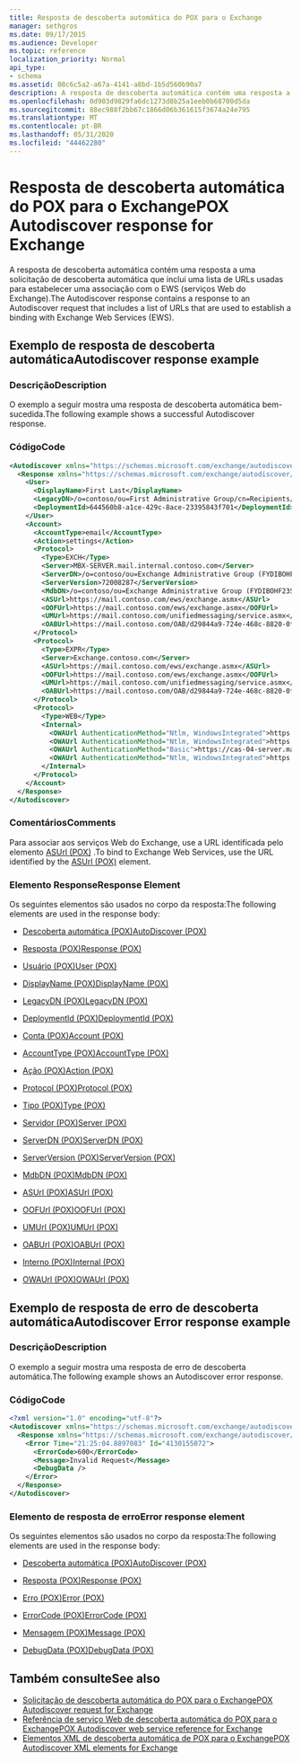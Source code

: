 ```yaml
---
title: Resposta de descoberta automática do POX para o Exchange
manager: sethgros
ms.date: 09/17/2015
ms.audience: Developer
ms.topic: reference
localization_priority: Normal
api_type:
- schema
ms.assetid: 08c6c5a2-a67a-4141-a8bd-1b5d560b90a7
description: A resposta de descoberta automática contém uma resposta a uma solicitação de descoberta automática que inclui uma lista de URLs usadas para estabelecer uma associação com o EWS (serviços Web do Exchange).
ms.openlocfilehash: 0d903d9829fa6dc1273d8b25a1eeb0b68700d5da
ms.sourcegitcommit: 88ec988f2bb67c1866d06b361615f3674a24e795
ms.translationtype: MT
ms.contentlocale: pt-BR
ms.lasthandoff: 05/31/2020
ms.locfileid: "44462280"
---
```

# <a name="pox-autodiscover-response-for-exchange"></a><span data-ttu-id="732dd-103">Resposta de descoberta automática do POX para o Exchange</span><span class="sxs-lookup"><span data-stu-id="732dd-103">POX Autodiscover response for Exchange</span></span>

<span data-ttu-id="732dd-104">A resposta de descoberta automática contém uma resposta a uma solicitação de descoberta automática que inclui uma lista de URLs usadas para estabelecer uma associação com o EWS (serviços Web do Exchange).</span><span class="sxs-lookup"><span data-stu-id="732dd-104">The Autodiscover response contains a response to an Autodiscover request that includes a list of URLs that are used to establish a binding with Exchange Web Services (EWS).</span></span>
  
## <a name="autodiscover-response-example"></a><span data-ttu-id="732dd-105">Exemplo de resposta de descoberta automática</span><span class="sxs-lookup"><span data-stu-id="732dd-105">Autodiscover response example</span></span>

### <a name="description"></a><span data-ttu-id="732dd-106">Descrição</span><span class="sxs-lookup"><span data-stu-id="732dd-106">Description</span></span>

<span data-ttu-id="732dd-107">O exemplo a seguir mostra uma resposta de descoberta automática bem-sucedida.</span><span class="sxs-lookup"><span data-stu-id="732dd-107">The following example shows a successful Autodiscover response.</span></span>
  
### <a name="code"></a><span data-ttu-id="732dd-108">Código</span><span class="sxs-lookup"><span data-stu-id="732dd-108">Code</span></span>

```XML
<Autodiscover xmlns="https://schemas.microsoft.com/exchange/autodiscover/responseschema/2006">
  <Response xmlns="https://schemas.microsoft.com/exchange/autodiscover/outlook/responseschema/2006a">
    <User>
      <DisplayName>First Last</DisplayName>
      <LegacyDN>/o=contoso/ou=First Administrative Group/cn=Recipients/cn=iuser885646</LegacyDN>
      <DeploymentId>644560b8-a1ce-429c-8ace-23395843f701</DeploymentId>
    </User>
    <Account>
      <AccountType>email</AccountType>
      <Action>settings</Action>
      <Protocol>
        <Type>EXCH</Type>
        <Server>MBX-SERVER.mail.internal.contoso.com</Server>
        <ServerDN>/o=contoso/ou=Exchange Administrative Group (FYDIBOHF23SPDLT)/cn=Configuration/cn=Servers/cn=MBX-SERVER</ServerDN>
        <ServerVersion>72008287</ServerVersion>
        <MdbDN>/o=contoso/ou=Exchange Administrative Group (FYDIBOHF23SPDLT)/cn=Configuration/cn=Servers/cn=MBX-SERVER/cn=Microsoft Private MDB</MdbDN>
        <ASUrl>https://mail.contoso.com/ews/exchange.asmx</ASUrl>
        <OOFUrl>https://mail.contoso.com/ews/exchange.asmx</OOFUrl>
        <UMUrl>https://mail.contoso.com/unifiedmessaging/service.asmx</UMUrl>
        <OABUrl>https://mail.contoso.com/OAB/d29844a9-724e-468c-8820-0f7b345b767b/</OABUrl>
      </Protocol>
      <Protocol>
        <Type>EXPR</Type>
        <Server>Exchange.contoso.com</Server>
        <ASUrl>https://mail.contoso.com/ews/exchange.asmx</ASUrl>
        <OOFUrl>https://mail.contoso.com/ews/exchange.asmx</OOFUrl>
        <UMUrl>https://mail.contoso.com/unifiedmessaging/service.asmx</UMUrl>
        <OABUrl>https://mail.contoso.com/OAB/d29844a9-724e-468c-8820-0f7b345b767b/</OABUrl>
      </Protocol>
      <Protocol>
        <Type>WEB</Type>
        <Internal>
          <OWAUrl AuthenticationMethod="Ntlm, WindowsIntegrated">https://cas-01-server.mail.internal.contoso.com/owa</OWAUrl>
          <OWAUrl AuthenticationMethod="Ntlm, WindowsIntegrated">https://cas-02-server.mail.internal.contoso.com/owa</OWAUrl>
          <OWAUrl AuthenticationMethod="Basic">https://cas-04-server.mail.internal.contoso.com/owa</OWAUrl>
          <OWAUrl AuthenticationMethod="Ntlm, WindowsIntegrated">https://cas-05-server.mail.internal.contoso.com/owa</OWAUrl>
        </Internal>
      </Protocol>
    </Account>
  </Response>
</Autodiscover>
```

### <a name="comments"></a><span data-ttu-id="732dd-109">Comentários</span><span class="sxs-lookup"><span data-stu-id="732dd-109">Comments</span></span>

<span data-ttu-id="732dd-110">Para associar aos serviços Web do Exchange, use a URL identificada pelo elemento [ASUrl (POX)](asurl-pox.md) .</span><span class="sxs-lookup"><span data-stu-id="732dd-110">To bind to Exchange Web Services, use the URL identified by the [ASUrl (POX)](asurl-pox.md) element.</span></span> 
  
### <a name="response-element"></a><span data-ttu-id="732dd-111">Elemento Response</span><span class="sxs-lookup"><span data-stu-id="732dd-111">Response Element</span></span>

<span data-ttu-id="732dd-112">Os seguintes elementos são usados no corpo da resposta:</span><span class="sxs-lookup"><span data-stu-id="732dd-112">The following elements are used in the response body:</span></span>
  
- [<span data-ttu-id="732dd-113">Descoberta automática (POX)</span><span class="sxs-lookup"><span data-stu-id="732dd-113">AutoDiscover (POX)</span></span>](autodiscover-pox.md)
    
- [<span data-ttu-id="732dd-114">Resposta (POX)</span><span class="sxs-lookup"><span data-stu-id="732dd-114">Response (POX)</span></span>](response-pox.md)
    
- [<span data-ttu-id="732dd-115">Usuário (POX)</span><span class="sxs-lookup"><span data-stu-id="732dd-115">User (POX)</span></span>](user-pox.md)
    
- [<span data-ttu-id="732dd-116">DisplayName (POX)</span><span class="sxs-lookup"><span data-stu-id="732dd-116">DisplayName (POX)</span></span>](displayname-pox.md)
    
- [<span data-ttu-id="732dd-117">LegacyDN (POX)</span><span class="sxs-lookup"><span data-stu-id="732dd-117">LegacyDN (POX)</span></span>](legacydn-pox.md)
    
- [<span data-ttu-id="732dd-118">DeploymentId (POX)</span><span class="sxs-lookup"><span data-stu-id="732dd-118">DeploymentId (POX)</span></span>](deploymentid-pox.md)
    
- [<span data-ttu-id="732dd-119">Conta (POX)</span><span class="sxs-lookup"><span data-stu-id="732dd-119">Account (POX)</span></span>](account-pox.md)
    
- [<span data-ttu-id="732dd-120">AccountType (POX)</span><span class="sxs-lookup"><span data-stu-id="732dd-120">AccountType (POX)</span></span>](accounttype-pox.md)
    
- [<span data-ttu-id="732dd-121">Ação (POX)</span><span class="sxs-lookup"><span data-stu-id="732dd-121">Action (POX)</span></span>](action-pox.md)
    
- [<span data-ttu-id="732dd-122">Protocol (POX)</span><span class="sxs-lookup"><span data-stu-id="732dd-122">Protocol (POX)</span></span>](protocol-pox.md)
    
- [<span data-ttu-id="732dd-123">Tipo (POX)</span><span class="sxs-lookup"><span data-stu-id="732dd-123">Type (POX)</span></span>](type-pox.md)
    
- [<span data-ttu-id="732dd-124">Servidor (POX)</span><span class="sxs-lookup"><span data-stu-id="732dd-124">Server (POX)</span></span>](server-pox.md)
    
- [<span data-ttu-id="732dd-125">ServerDN (POX)</span><span class="sxs-lookup"><span data-stu-id="732dd-125">ServerDN (POX)</span></span>](serverdn-pox.md)
    
- [<span data-ttu-id="732dd-126">ServerVersion (POX)</span><span class="sxs-lookup"><span data-stu-id="732dd-126">ServerVersion (POX)</span></span>](serverversion-pox.md)
    
- [<span data-ttu-id="732dd-127">MdbDN (POX)</span><span class="sxs-lookup"><span data-stu-id="732dd-127">MdbDN (POX)</span></span>](mdbdn-pox.md)
    
- [<span data-ttu-id="732dd-128">ASUrl (POX)</span><span class="sxs-lookup"><span data-stu-id="732dd-128">ASUrl (POX)</span></span>](asurl-pox.md)
    
- [<span data-ttu-id="732dd-129">OOFUrl (POX)</span><span class="sxs-lookup"><span data-stu-id="732dd-129">OOFUrl (POX)</span></span>](oofurl-pox.md)
    
- [<span data-ttu-id="732dd-130">UMUrl (POX)</span><span class="sxs-lookup"><span data-stu-id="732dd-130">UMUrl (POX)</span></span>](umurl-pox.md)
    
- [<span data-ttu-id="732dd-131">OABUrl (POX)</span><span class="sxs-lookup"><span data-stu-id="732dd-131">OABUrl (POX)</span></span>](oaburl-pox.md)
    
- [<span data-ttu-id="732dd-132">Interno (POX)</span><span class="sxs-lookup"><span data-stu-id="732dd-132">Internal (POX)</span></span>](internal-pox.md)
    
- [<span data-ttu-id="732dd-133">OWAUrl (POX)</span><span class="sxs-lookup"><span data-stu-id="732dd-133">OWAUrl (POX)</span></span>](owaurl-pox.md)
    
## <a name="autodiscover-error-response-example"></a><span data-ttu-id="732dd-134">Exemplo de resposta de erro de descoberta automática</span><span class="sxs-lookup"><span data-stu-id="732dd-134">Autodiscover Error response example</span></span>

### <a name="description"></a><span data-ttu-id="732dd-135">Descrição</span><span class="sxs-lookup"><span data-stu-id="732dd-135">Description</span></span>

<span data-ttu-id="732dd-136">O exemplo a seguir mostra uma resposta de erro de descoberta automática.</span><span class="sxs-lookup"><span data-stu-id="732dd-136">The following example shows an Autodiscover error response.</span></span>
  
### <a name="code"></a><span data-ttu-id="732dd-137">Código</span><span class="sxs-lookup"><span data-stu-id="732dd-137">Code</span></span>

```XML
<?xml version="1.0" encoding="utf-8"?>
<Autodiscover xmlns="https://schemas.microsoft.com/exchange/autodiscover/responseschema/2006">
  <Response xmlns="https://schemas.microsoft.com/exchange/autodiscover/responseschema/2006">
    <Error Time="21:25:04.8897083" Id="4130155072">
      <ErrorCode>600</ErrorCode>
      <Message>Invalid Request</Message>
      <DebugData />
    </Error>
  </Response>
</Autodiscover>
```

### <a name="error-response-element"></a><span data-ttu-id="732dd-138">Elemento de resposta de erro</span><span class="sxs-lookup"><span data-stu-id="732dd-138">Error response element</span></span>

<span data-ttu-id="732dd-139">Os seguintes elementos são usados no corpo da resposta:</span><span class="sxs-lookup"><span data-stu-id="732dd-139">The following elements are used in the response body:</span></span>
  
- [<span data-ttu-id="732dd-140">Descoberta automática (POX)</span><span class="sxs-lookup"><span data-stu-id="732dd-140">AutoDiscover (POX)</span></span>](autodiscover-pox.md)
    
- [<span data-ttu-id="732dd-141">Resposta (POX)</span><span class="sxs-lookup"><span data-stu-id="732dd-141">Response (POX)</span></span>](response-pox.md)
    
- [<span data-ttu-id="732dd-142">Erro (POX)</span><span class="sxs-lookup"><span data-stu-id="732dd-142">Error (POX)</span></span>](error-pox.md)
    
- [<span data-ttu-id="732dd-143">ErrorCode (POX)</span><span class="sxs-lookup"><span data-stu-id="732dd-143">ErrorCode (POX)</span></span>](errorcode-pox.md)
    
- [<span data-ttu-id="732dd-144">Mensagem (POX)</span><span class="sxs-lookup"><span data-stu-id="732dd-144">Message (POX)</span></span>](message-pox.md)
    
- [<span data-ttu-id="732dd-145">DebugData (POX)</span><span class="sxs-lookup"><span data-stu-id="732dd-145">DebugData (POX)</span></span>](debugdata-pox.md)
    
## <a name="see-also"></a><span data-ttu-id="732dd-146">Também consulte</span><span class="sxs-lookup"><span data-stu-id="732dd-146">See also</span></span>

- [<span data-ttu-id="732dd-147">Solicitação de descoberta automática do POX para o Exchange</span><span class="sxs-lookup"><span data-stu-id="732dd-147">POX Autodiscover request for Exchange</span></span>](pox-autodiscover-request-for-exchange.md)
- [<span data-ttu-id="732dd-148">Referência de serviço Web de descoberta automática do POX para o Exchange</span><span class="sxs-lookup"><span data-stu-id="732dd-148">POX Autodiscover web service reference for Exchange</span></span>](pox-autodiscover-web-service-reference-for-exchange.md) 
- [<span data-ttu-id="732dd-149">Elementos XML de descoberta automática de POX para o Exchange</span><span class="sxs-lookup"><span data-stu-id="732dd-149">POX Autodiscover XML elements for Exchange</span></span>](pox-autodiscover-xml-elements-for-exchange.md)


